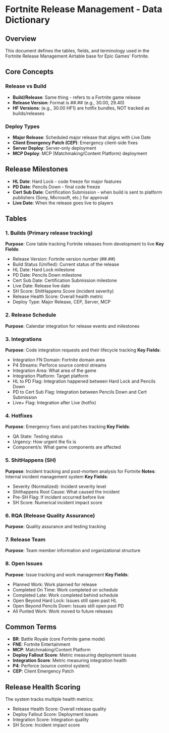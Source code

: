 # Fortnite Release Management - Data Dictionary

## Overview
This document defines the tables, fields, and terminology used in the Fortnite Release Management Airtable base for Epic Games' Fortnite.

## Core Concepts

### Release vs Build
- **Build/Release**: Same thing - refers to a Fortnite game release
- **Release Version**: Format is ##.## (e.g., 30.00, 29.40)
- **HF Versions**: (e.g., 30.00 HF1) are hotfix bundles, NOT tracked as builds/releases

### Deploy Types
- **Major Release**: Scheduled major release that aligns with Live Date
- **Client Emergency Patch (CEP)**: Emergency client-side fixes
- **Server Deploy**: Server-only deployment
- **MCP Deploy**: MCP (Matchmaking/Content Platform) deployment

## Release Milestones
- **HL Date**: Hard Lock - code freeze for major features
- **PD Date**: Pencils Down - final code freeze
- **Cert Sub Date**: Certification Submission - when build is sent to platform publishers (Sony, Microsoft, etc.) for approval
- **Live Date**: When the release goes live to players

## Tables

### 1. Builds (Primary release tracking)
**Purpose**: Core table tracking Fortnite releases from development to live
**Key Fields**:
- Release Version: Fortnite version number (##.##)
- Build Status (Unified): Current status of the release
- HL Date: Hard Lock milestone
- PD Date: Pencils Down milestone  
- Cert Sub Date: Certification Submission milestone
- Live Date: Release live date
- SH Score: ShitHappens Score (incident severity)
- Release Health Score: Overall health metric
- Deploy Type: Major Release, CEP, Server, MCP

### 2. Release Schedule
**Purpose**: Calendar integration for release events and milestones

### 3. Integrations
**Purpose**: Code integration requests and their lifecycle tracking
**Key Fields**:
- Integration FN Domain: Fortnite domain area
- P4 Streams: Perforce source control streams
- Integration Area: What area of the game
- Integration Platform: Target platform
- HL to PD Flag: Integration happened between Hard Lock and Pencils Down
- PD to Cert Sub Flag: Integration between Pencils Down and Cert Submission
- Live+ Flag: Integration after Live (hotfix)

### 4. Hotfixes
**Purpose**: Emergency fixes and patches tracking
**Key Fields**:
- QA State: Testing status
- Urgency: How urgent the fix is
- Component/s: What game components are affected

### 5. ShitHappens (SH)
**Purpose**: Incident tracking and post-mortem analysis for Fortnite
**Notes**: Internal incident management system
**Key Fields**:
- Severity (Normalized): Incident severity level
- Shithappens Root Cause: What caused the incident
- Pre-SH Flag: If incident occurred before live
- SH Score: Numerical incident impact score

### 6. RQA (Release Quality Assurance)
**Purpose**: Quality assurance and testing tracking

### 7. Release Team
**Purpose**: Team member information and organizational structure

### 8. Open Issues
**Purpose**: Issue tracking and work management
**Key Fields**:
- Planned Work: Work planned for release
- Completed On Time: Work completed on schedule
- Completed Late: Work completed behind schedule
- Open Beyond Hard Lock: Issues still open past HL
- Open Beyond Pencils Down: Issues still open past PD
- All Punted Work: Work moved to future releases

## Common Terms
- **BR**: Battle Royale (core Fortnite game mode)
- **FNE**: Fortnite Entertainment
- **MCP**: Matchmaking/Content Platform
- **Deploy Fallout Score**: Metric measuring deployment issues
- **Integration Score**: Metric measuring integration health
- **P4**: Perforce (source control system)
- **CEP**: Client Emergency Patch

## Release Health Scoring
The system tracks multiple health metrics:
- Release Health Score: Overall release quality
- Deploy Fallout Score: Deployment issues
- Integration Score: Integration quality  
- SH Score: Incident impact score